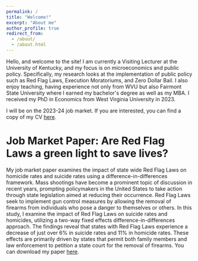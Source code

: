 ```yaml
---
permalink: /
title: "Welcome!"
excerpt: "About me"
author_profile: true
redirect_from: 
  - /about/
  - /about.html
---
```


Hello, and welcome to the site! I am currently a Visiting Lecturer at the University of Kentucky, and my focus is on microeconomics and public policy. Specifically, my research looks at the implementation of public policy such as Red Flag Laws, Execution Moratoriums, and Zero Dollar Bail. I also enjoy teaching, having experience not only from WVU but also Fairmont State University where I earned my bachelor's degree as well as my MBA. I received my PhD in Economics from West Virginia University in 2023.

I will be on the 2023-24 job market. If you are interested, you can find a copy of my CV [here](/files/CV.pdf).

Job Market Paper: Are Red Flag Laws a green light to save lives?
======
My job market paper examines the impact of state wide Red Flag Laws on homicide rates and suicide rates using a difference-in-differences framework. Mass shootings have become a prominent topic of discussion in recent years, prompting policymakers in the United States to take action through state legislation aimed at reducing their occurrence. Red Flag Laws seek to implement gun control measures by allowing the removal of firearms from individuals who pose a danger to themselves or others. In this study, I examine the impact of Red Flag Laws on suicide rates and homicides, utilizing a two-way fixed effects difference-in-differences approach. The findings reveal that states with Red Flag Laws experience a decrease of just over 6% in suicide rates and 11% in homicide rates. These effects are primarily driven by states that permit both family members and law enforcement to petition a state court for the removal of firearms. You can download my paper [here](/files/Red_Flag_Law_JMP.pdf).


